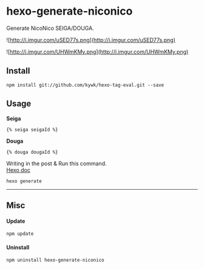 hexo-generate-niconico
========================
Generate NicoNico SEIGA/DOUGA.

![http://i.imgur.com/uSED77s.png](http://i.imgur.com/uSED77s.png)

![http://i.imgur.com/UHWmKMy.png](http://i.imgur.com/UHWmKMy.png)

## Install
```
npm install git://github.com/kywk/hexo-tag-eval.git --save
```

## Usage

**Seiga**

```
{% seiga seigaId %}
```

**Douga**

```
{% douga dougaId %}
```

Writing in the post & Run this command.  
[Hexo doc](https://hexo.io/docs/commands.html)

```
hexo generate
```

---

## Misc

#### Update
```
npm update
```

#### Uninstall
```
npm uninstall hexo-generate-niconico
```


